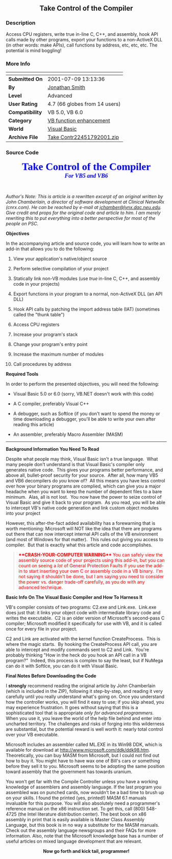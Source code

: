 ﻿<div align="center">

## Take Control of the Compiler


</div>

### Description

Access CPU registers, write true in-line C, C++, and assembly, hook API calls made by other programs, export your functions to a non-ActiveX DLL (in other words: make APIs), call functions by address, etc, etc, etc. The potential is mind boggling!
 
### More Info
 


<span>             |<span>
---                |---
**Submitted On**   |2001-07-09 13:13:36
**By**             |[Jonathan Smith](https://github.com/Planet-Source-Code/PSCIndex/blob/master/ByAuthor/jonathan-smith.md)
**Level**          |Advanced
**User Rating**    |4.7 (66 globes from 14 users)
**Compatibility**  |VB 5\.0, VB 6\.0
**Category**       |[VB function enhancement](https://github.com/Planet-Source-Code/PSCIndex/blob/master/ByCategory/vb-function-enhancement__1-25.md)
**World**          |[Visual Basic](https://github.com/Planet-Source-Code/PSCIndex/blob/master/ByWorld/visual-basic.md)
**Archive File**   |[Take Contr22451792001\.zip](https://github.com/Planet-Source-Code/jonathan-smith-take-control-of-the-compiler__1-24616/archive/master.zip)





### Source Code

<p align="center"><b><font face="Verdana" size="6" color="#0000FF">Take Control
of the Compiler<br>
</font><i><font face="Verdana" color="#0000FF" size="4">For VB5 and VB6</font></i></b></p>
<p align="center"> </p>
<p align="left"><i>Author's Note: This is article is a rewritten excerpt of an
original written by John Chamberlain, a director of software development at
Clinical NetwoRx (cnrx.com). He can be reached by e-mail at <a href="mailto:jchamber@lynx.dac.neu.edu">jchamber@lynx.dac.neu.edu</a>.
Give credit and props for the original code and article to him. I am merely
rewriting this to put everything into a better perspective for most of the
people on PSC.</i></p>
<p align="left"><b>Objectives</b></p>
<p align="left">In the accompanying article and source code, you will learn how
to write an add-in that allows you to do the following:</p>
<ol>
 <li>
 <p align="left">View your application's native/object source</li>
 <li>
 <p align="left">Perform selective compilation of your project</li>
 <li>
 <p align="left">Statically link non-VB modules (use <i>true</i><b> </b>in-line
 C, C++, and assembly code in your projects)</li>
 <li>
 <p align="left">Export functions in your program to a normal, non-ActiveX
 DLL (an API DLL)</li>
 <li>
 <p align="left">Hook API calls by patching the import address table (IAT)
 (sometimes called the "thunk table")</li>
 <li>
 <p align="left">Access CPU registers</li>
 <li>
 <p align="left">Increase your program's stack</li>
 <li>
 <p align="left">Change your program's entry point</li>
 <li>
 <p align="left">Increase the maximum number of modules</li>
 <li>
 <p align="left">Call procedures by address</li>
</ol>
<p align="left"><b>Required Tools</b></p>
<p align="left">In order to perform the presented objectives, you will need the
following:</p>
<ul>
 <li>
 <p align="left">Visual Basic 5.0 or 6.0 (sorry, VB.NET doesn't work with
 this code)</li>
 <li>
 <p align="left">A C compiler, preferably Visual C++</li>
 <li>
 <p align="left">A debugger, such as SoftIce (if you don't want to spend the
 money or time downloading a debugger, you'll be able to write your own after
 reading this article)</li>
 <li>
 <p align="left">An assembler, preferably Macro Assembler (MASM)</li>
</ul>
<hr>
<p align="left"><b>Background Information You Need To Read</b></p>
<p align="left">Despite what people may think, Visual Basic isn't a true
language.  What many people don't understand is that Visual Basic's
compiler only generates native code.  This gives your programs better
performance, and above all, bullet-proof security for your source.  After
all, how many VB5 and VB6 decompilers do <i>you </i>know of?  All this
means you have less control over how your binary programs are complied, which
can give you a major headache when you want to keep the number of dependent
files to a bare minimum.  Alas, all is not lost.  You now have the
power to seize control of Visual Basic and give it back to your program. 
As you read, you will be able to intercept VB's native code generation and link
custom object modules into your project</p>
<p align="left">However, this after-the-fact added availability has a
forewarning that is worth mentioning: Microsoft will NOT like the idea that
there are programs out there that can now intercept internal API calls of the VB
environment (and most of Windows for that matter).  This rules out giving
you access to compiler.  But that is exactly what this article and code
accomplishes.</p>
<blockquote>
 <p align="left"><font color="#FF0000"><b>**CRASH-YOUR-COMPUTER WARNING** </b>You
 can safely view the assembly source code of your projects using this add-in,
 but you can count on seeing a <i>lot</i> of General Protection Faults if you
 use the add-in to start inserting your own C or assembly code in a VB
 binary.  I'm not saying it shouldn't be done, but I am saying you need to
 consider the power vs. danger trade-off carefully, as you do with any advanced
 technique.</font></p>
</blockquote>
<p align="left"><b>Basic Info On The Visual Basic Compiler and How To Harness It</b></p>
<p align="left">VB's compiler consists of two programs: C2.exe and Link.exe. 
Link.exe does just that: it links your object code with intermediate library
code and writes the executable.  C2 is an older version of Microsoft's
second-pass C compiler; Microsoft modified it specifically for use with VB, and
it is called once for every file in your project.</p>
<p align="left">C2 and Link are activated with the kernel function CreateProcess. 
This is where the magic starts.  By hooking the CreateProcess API call, you
are able to intercept and modify commands sent to C2 and Link.  You're
probably thinking "How in the heck do you hook an API call in a VB
program?"  Indeed, this process is complex to say the least, but if
NuMega can do it with SoftIce, you can do it with Visual Basic.</p>
<p align="left"><b>Final Notes Before Downloading the Code</b></p>
<p align="left">I <b>strongly</b> recommend reading the original article by John
Chamberlain (which is included in the ZIP), following it step-by-step, and reading
it very carefully until you really understand what's going on. Once you understand how the controller works, you will find it easy to
use; if you skip ahead, you may experience frustration. It goes without saying that this is a sophisticated tool that is appropriate<i> only for advanced programmers.</i> When you use it, you leave the world of the help file behind and enter into uncharted territory. The challenges and risks of forging into this wilderness are substantial, but the potential reward is well worth it: nearly total control over your VB executable.</p>
<p align="left">Microsoft includes an assembler called ML.EXE in its Win98 DDK,
which is available for download at <a href="http://www.microsoft.com/ddk/ddk98.htm">http://www.microsoft.com/ddk/ddk98.htm</a>. Theoretically, you can buy MASM from Microsoft, but I could not find out how to buy it. You might have to have wax one of Bill's cars or something before they sell it to you. Microsoft seems to be adopting the same position toward assembly that the government has towards uranium.</p>
<p align="left">You won't get far with the Compile Controller unless you have a working knowledge of assemblers and assembly language. If the last program you assembled was on punched cards, now wouldn't be a
bad time to brush up on your skills. I found the printed (yes, printed!) MASM 6.1 manuals invaluable for this purpose. You will also absolutely need a programmer's reference manual on the x86 instruction set. To get this, call (800) 548-4725 (the Intel literature distribution center). The best book on x86 assembly in print that is easily available is Master Class Assembly Language, but this book is in no way a substitute for the MASM manuals. Check out the assembly language newsgroups and their FAQs for more information. Also, note that the Microsoft knowledge base has a number of useful articles on mixed language development that are relevant.</p>
<p align="center"><b>Now go forth and kick tail, programmer!</b></p>

